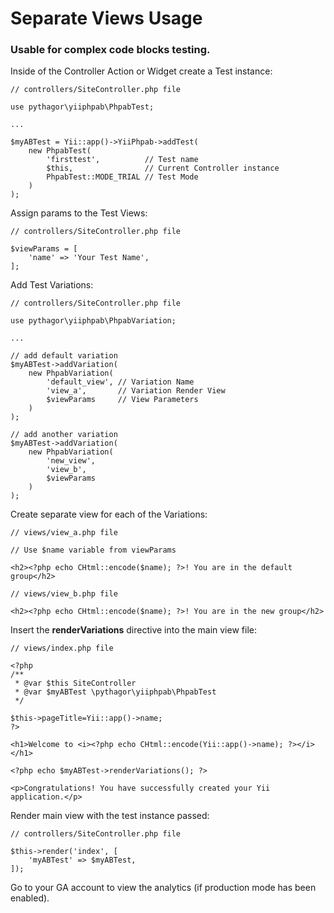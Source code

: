 Separate Views Usage
====================

### Usable for complex code blocks testing.

Inside of the Controller Action or Widget create a Test instance:

    // controllers/SiteController.php file
    
    use pythagor\yiiphpab\PhpabTest;
    
    ...
    
    $myABTest = Yii::app()->YiiPhpab->addTest(
        new PhpabTest(
            'firsttest',          // Test name
            $this,                // Current Controller instance
            PhpabTest::MODE_TRIAL // Test Mode
        )
    );

Assign params to the Test Views:

    // controllers/SiteController.php file
    
    $viewParams = [
        'name' => 'Your Test Name',
    ];

Add Test Variations:

    // controllers/SiteController.php file
    
    use pythagor\yiiphpab\PhpabVariation;
    
    ...
    
    // add default variation
    $myABTest->addVariation(
        new PhpabVariation(
            'default_view', // Variation Name
            'view_a',       // Variation Render View
            $viewParams     // View Parameters
        )
    );
    
    // add another variation
    $myABTest->addVariation(
        new PhpabVariation(
            'new_view',
            'view_b',
            $viewParams
        )
    );

Create separate view for each of the Variations:
    
    // views/view_a.php file
    
    // Use $name variable from viewParams
    
    <h2><?php echo CHtml::encode($name); ?>! You are in the default group</h2>

<!-- -->

    // views/view_b.php file
    
    <h2><?php echo CHtml::encode($name); ?>! You are in the new group</h2>

Insert the **renderVariations** directive into the main view file:

    // views/index.php file
    
    <?php
    /**
     * @var $this SiteController
     * @var $myABTest \pythagor\yiiphpab\PhpabTest
     */
    
    $this->pageTitle=Yii::app()->name;
    ?>
    
    <h1>Welcome to <i><?php echo CHtml::encode(Yii::app()->name); ?></i></h1>
    
    <?php echo $myABTest->renderVariations(); ?>
    
    <p>Congratulations! You have successfully created your Yii application.</p>

Render main view with the test instance passed:

    // controllers/SiteController.php file
    
    $this->render('index', [
        'myABTest' => $myABTest,
    ]);

Go to your GA account to view the analytics (if production mode has been enabled).
